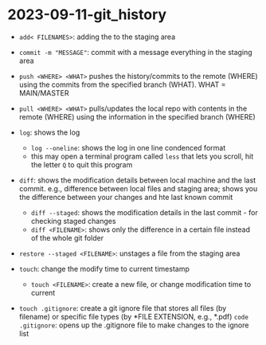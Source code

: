 # 2023-09-11-git_history

- `add< FILENAMES>`: adding the <FILENAMES> to the staging area

-   `commit -m "MESSAGE"`: commit with a message everything in the staging area

-   `push <WHERE> <WHAT>` pushes the history/commits to the remote (WHERE) using the commits from the specified branch (WHAT). WHAT = MAIN/MASTER

-   `pull <WHERE> <WHAT>` pulls/updates the local repo with contents in the remote (WHERE) using the information in the specified branch (WHERE)

-   `log`: shows the log
    -   `log --oneline`: shows the log in one line condenced format
    -   this may open a terminal program called `less` that lets you scroll, hit the letter `Q` to quit this program

-   `diff`: shows the modification details between local machine and the last commit. e.g., difference between local files and staging area; shows you the difference between your changes and hte last known commit
    -   `diff --staged`: shows the modification details in the last commit - for checking staged changes
    -   `diff <FILENAME>`: shows only the difference in a certain file instead of the whole git folder

-   `restore --staged <FILENAME>`: unstages a file from the staging area

-   `touch`: change the modify time to current timestamp
    -   `touch <FILENAME>`: create a new file, or change modification time to current

-   `touch .gitignore`: create a git ignore file that stores all files (by filename) or specific file types (by *FILE EXTENSION, e.g., *.pdf)
    `code .gitignore`: opens up the .gitignore file to make changes to the ignore list

